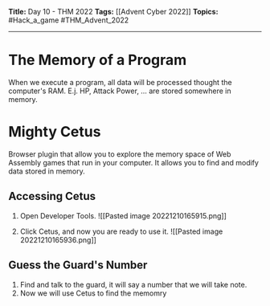 **Title:** Day 10 - THM 2022
**Tags:** [[Advent Cyber 2022]]
**Topics:** #Hack_a_game #THM_Advent_2022

---
# The Memory of a Program
When we execute a program, all data will be processed thought the computer's RAM.  E.j. HP, Attack Power, …  are stored somewhere in memory.

# Mighty Cetus
Browser plugin that allow you to explore the memory space of Web Assembly games that run in your computer. It allows you to find and modify data stored in memory.

## Accessing Cetus
1. Open Developer Tools.
![[Pasted image 20221210165915.png]]

2. Click Cetus, and now you are ready to use it.
![[Pasted image 20221210165936.png]]

## Guess the Guard's Number
1. Find and talk to the guard, it will say a number that we will take note.
2. Now we will use Cetus to find the memomry